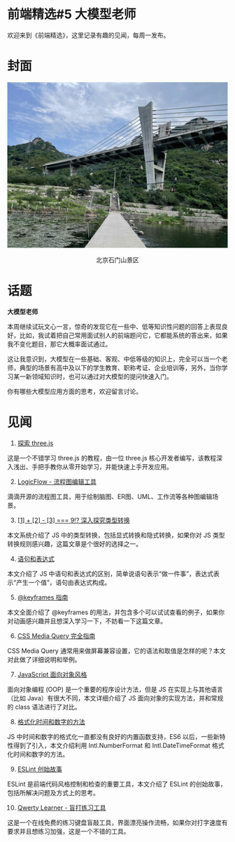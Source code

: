 # 前端精选#5 大模型老师

欢迎来到《前端精选》，这里记录有趣的见闻，每周一发布。

# 封面

![](../assets/北京石门山景区.jpg)
<p align=center>北京石门山景区</p>

# 话题

**大模型老师**

本周继续试玩文心一言，惊奇的发现它在一些中、低等知识性问题的回答上表现良好，比如，我试着把自己常用面试别人的前端题问它，它都能系统的答出来，如果我不变化题目，那它大概率面试通过。

这让我意识到，大模型在一些基础、客观、中低等级的知识上，完全可以当一个老师，典型的场景有高中及以下的学生教育、职称考证、企业培训等，另外，当你学习某一新领域知识时，也可以通过对大模型的提问快速入门。

你有哪些大模型应用方面的思考，欢迎留言讨论。

# 见闻

1. [探索 three.js](https://discoverthreejs.com/zh/)

这是一个不错学习 three.js 的教程，由一位 three.js 核心开发者编写，该教程深入浅出、手把手教你从零开始学习，并能快速上手开发应用。

2. [LogicFlow - 流程图编辑工具](https://site.logic-flow.cn/docs/#/zh/)

滴滴开源的流程图工具，用于绘制脑图、ER图、UML、工作流等各种图编辑场景。

3. [[1] + [2] - [3] === 9!? 深入探究类型转换](https://wanago.io/2018/04/02/1-2-3-9-looking-into-assembly-code-of-coercion/)

本文系统介绍了 JS 中的类型转换，包括显式转换和隐式转换，如果你对 JS 类型转换规则感兴趣，这篇文章是个很好的选择之一。

4. [语句和表达式](https://www.joshwcomeau.com/javascript/statements-vs-expressions/)

本文介绍了 JS 中语句和表达式的区别，简单说语句表示“做一件事”，表达式表示“产生一个值”，语句由表达式构成。

5. [@keyframes 指南](https://www.joshwcomeau.com/animation/keyframe-animations/)

本文全面介绍了 @keyframes 的用法，并包含多个可以试试查看的例子，如果你对动画感兴趣并且想深入学习一下，不妨看一下这篇文章。

6. [CSS Media Query 完全指南](https://css-tricks.com/a-complete-guide-to-css-media-queries/)

CSS Media Query 通常用来做屏幕兼容设置，它的语法和取值是怎样的呢？本文对此做了详细说明和举例。

7. [JavaScript 面向对象风格](https://css-tricks.com/the-flavors-of-object-oriented-programming-in-javascript/)

面向对象编程 (OOP) 是一个重要的程序设计方法，但是 JS 在实现上与其他语言（比如 Java）有很大不同，本文详细介绍了 JS 面向对象的实现方法，并和常规的 class 语法进行了对比。

8. [格式化时间和数字的方法](https://www.carlrippon.com/formatting-dates-and-numbers-in-react/)

JS 中时间和数字的格式化一直都没有良好的内置函数支持，ES6 以后，一些新特性得到了引入，本文介绍利用 Intl.NumberFormat 和 Intl.DateTimeFormat 格式化时间和数字的方法。

9. [ESLint 创始故事](https://humanwhocodes.com/blog/2018/02/the-inception-of-eslint/)

ESLint 是前端代码风格控制和检查的重要工具，本文介绍了 ESLint 的创始故事，包括所解决问题及方式上的思考。

10. [Qwerty Learner - 盲打练习工具](https://qwerty.kaiyi.cool/)

这是一个在线免费的练习键盘盲敲工具，界面漂亮操作流畅，如果你对打字速度有要求并且想练习加强，这是一个不错的工具。
